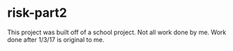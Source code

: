# risk-part2
This project was built off of a school project. Not all work done by me. Work done after 1/3/17 is original to me.
